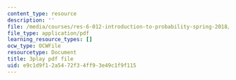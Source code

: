 ```yaml
---
content_type: resource
description: ''
file: /media/courses/res-6-012-introduction-to-probability-spring-2018/e9c1d9f12a5472f34ff93e49c1f9f115_poeHeiiiLKI.pdf
file_type: application/pdf
learning_resource_types: []
ocw_type: OCWFile
resourcetype: Document
title: 3play pdf file
uid: e9c1d9f1-2a54-72f3-4ff9-3e49c1f9f115
---
```

